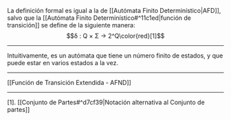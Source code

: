 La definición formal es igual a la de [[Autómata Finito Determinístico|AFD]], salvo que la [[Autómata Finito Determinístico#^11c1ed|función de transición]] se define de la siguiente manera: $$δ : Q × Σ → 2^Q\color{red}[1]$$
***
Intuitivamente, es un autómata que tiene un número finito de estados, y que puede estar en varios estados a la vez. 
***
[[Función de Transición Extendida - AFND]] 
***
[1]. [[Conjunto de Partes#^d7cf39|Notación alternativa al Conjunto de partes]]
